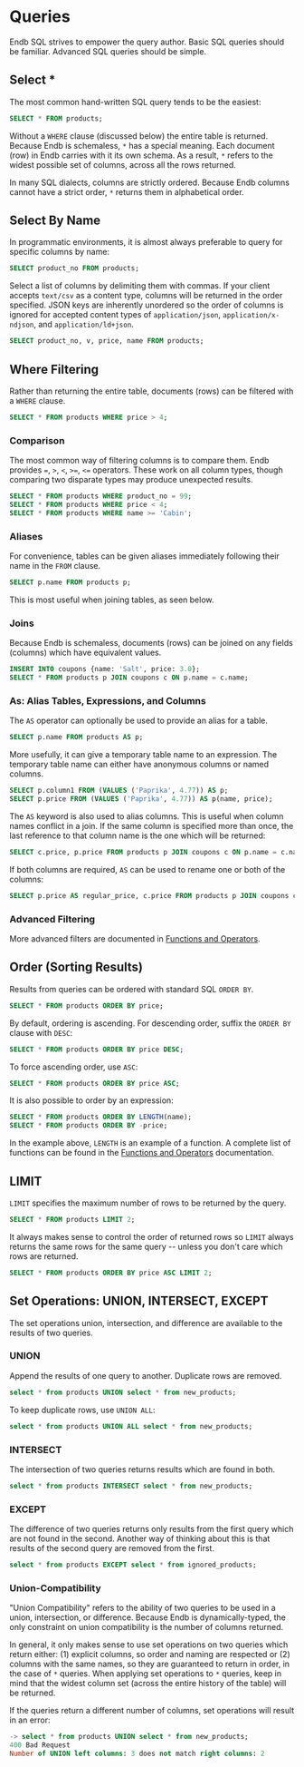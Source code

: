 # Queries

Endb SQL strives to empower the query author.
Basic SQL queries should be familiar.
Advanced SQL queries should be simple.

## Select \*

The most common hand-written SQL query tends to be the easiest:

```sql
SELECT * FROM products;
```

Without a `WHERE` clause (discussed below) the entire table is returned.
Because Endb is schemaless, `*` has a special meaning.
Each document (row) in Endb carries with it its own schema.
As a result, `*` refers to the widest possible set of columns, across all the rows returned.

In many SQL dialects, columns are strictly ordered.
Because Endb columns cannot have a strict order, `*` returns them in alphabetical order.

## Select By Name

In programmatic environments, it is almost always preferable to query for specific columns by name:

```sql
SELECT product_no FROM products;
```

Select a list of columns by delimiting them with commas.
If your client accepts `text/csv` as a content type, columns will be returned in the order specified.
JSON keys are inherently unordered so the order of columns is ignored for accepted content types of
`application/json`, `application/x-ndjson`, and `application/ld+json`.

```sql
SELECT product_no, v, price, name FROM products;
```

## Where Filtering

Rather than returning the entire table, documents (rows) can be filtered with a `WHERE` clause.

```sql
SELECT * FROM products WHERE price > 4;
```

### Comparison

The most common way of filtering columns is to compare them.
Endb provides `=`, `>`, `<`, `>=`, `<=` operators.
These work on all column types, though comparing two disparate types may produce unexpected results.

```sql
SELECT * FROM products WHERE product_no = 99;
SELECT * FROM products WHERE price < 4;
SELECT * FROM products WHERE name >= 'Cabin';
```

### Aliases

For convenience, tables can be given aliases immediately following their name in the `FROM` clause.

```sql
SELECT p.name FROM products p;
```

This is most useful when joining tables, as seen below.

### Joins

Because Endb is schemaless, documents (rows) can be joined on any fields (columns) which have equivalent values.

```sql
INSERT INTO coupons {name: 'Salt', price: 3.0};
SELECT * FROM products p JOIN coupons c ON p.name = c.name;
```

### As: Alias Tables, Expressions, and Columns

The `AS` operator can optionally be used to provide an alias for a table.

```sql
SELECT p.name FROM products AS p;
```

More usefully, it can give a temporary table name to an expression.
The temporary table name can either have anonymous columns or named columns.

```sql
SELECT p.column1 FROM (VALUES ('Paprika', 4.77)) AS p;
SELECT p.price FROM (VALUES ('Paprika', 4.77)) AS p(name, price);
```

The `AS` keyword is also used to alias columns.
This is useful when column names conflict in a join.
If the same column is specified more than once, the last reference to that column name
is the one which will be returned:

```sql
SELECT c.price, p.price FROM products p JOIN coupons c ON p.name = c.name;
```

If both columns are required, `AS` can be used to rename one or both of the columns:

```sql
SELECT p.price AS regular_price, c.price FROM products p JOIN coupons c ON p.name = c.name;
```

### Advanced Filtering

More advanced filters are documented in [Functions and Operators](/sql/functions_operators.md).


## Order (Sorting Results)

Results from queries can be ordered with standard SQL `ORDER BY`.

```sql
SELECT * FROM products ORDER BY price;
```

By default, ordering is ascending.
For descending order, suffix the `ORDER BY` clause with `DESC`:

```sql
SELECT * FROM products ORDER BY price DESC;
```

To force ascending order, use `ASC`:

```sql
SELECT * FROM products ORDER BY price ASC;
```

It is also possible to order by an expression:

```sql
SELECT * FROM products ORDER BY LENGTH(name);
SELECT * FROM products ORDER BY -price;
```

In the example above, `LENGTH` is an example of a function.
A complete list of functions can be found in the [Functions and Operators](/sql/functions_operators.md) documentation.


## LIMIT

`LIMIT` specifies the maximum number of rows to be returned by the query.

```sql
SELECT * FROM products LIMIT 2;
```

It always makes sense to control the order of returned rows so `LIMIT` always returns the same rows
for the same query -- unless you don't care which rows are returned.

```sql
SELECT * FROM products ORDER BY price ASC LIMIT 2;
```


## Set Operations: UNION, INTERSECT, EXCEPT

The set operations union, intersection, and difference are available to the results of two queries.

### UNION

Append the results of one query to another.
Duplicate rows are removed.

```sql
select * from products UNION select * from new_products;
```

To keep duplicate rows, use `UNION ALL`:

```sql
select * from products UNION ALL select * from new_products;
```

### INTERSECT

The intersection of two queries returns results which are found in both.

```sql
select * from products INTERSECT select * from new_products;
```

### EXCEPT

The difference of two queries returns only results from the first query which are not found in the second.
Another way of thinking about this is that results of the second query are removed from the first.

```sql
select * from products EXCEPT select * from ignored_products;
```

### Union-Compatibility

"Union Compatibility" refers to the ability of two queries to be used in a union, intersection, or difference.
Because Endb is dynamically-typed, the only constraint on union compatibility is the number of columns returned.

In general, it only makes sense to use set operations on two queries which return either: (1) explicit columns, so
order and naming are respected or (2) columns with the same names, so they are guaranteed to return in order, in
the case of `*` queries.
When applying set operations to `*` queries, keep in mind that the widest column set (across the entire history of
the table) will be returned.

If the queries return a different number of columns, set operations will result in an error:

```sql
-> select * from products UNION select * from new_products;
400 Bad Request
Number of UNION left columns: 3 does not match right columns: 2
```
